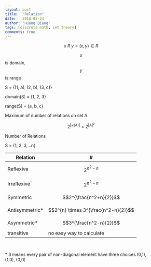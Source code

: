 ```yaml
---
layout: post
title:  "Relation"
date:   2018-08-24
author: "Huang Qiang"
tags: [discrete math, set theory]
comments: true
---
```


$$x\ R\ y = (x, y) \in R$$

$$x$$ is domain, $$y$$ is range

S = {(1, a), (2, b), (3, c)}

domain(S) = {1, 2, 3}

range(S) = {a, b, c}

Maximum of number of relations on set A

$$2^{|\mathcal{P}(A)|} = 2^{|A|^{2}}$$

Number of Relations

S = {1, 2, 3,...n}

Relation | #
--- |---
Reflexive   | $$2^{n^2-n}$$
Irreflexive | $$2^{n^2-n}$$
Symmetric   | $$2^{\frac{n^2+n}{2}}$$
Antisymmetric*   | $$2^{n} \times 3^{\frac{n^2-n}{2}}$$
Asymmetric*   | $$3^{\frac{n^2-n}{2}}$$
transitive | no easy way to calculate

<br>

\* 3 means every pair of non-diagonal element have three choices (0,1), (1,0), (0,0)